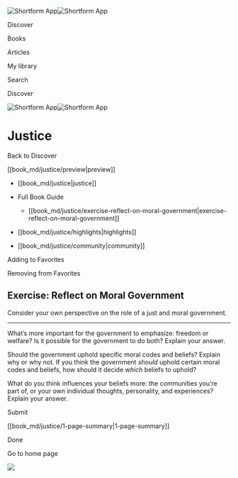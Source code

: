 ![Shortform App](/img/logo.36a2399e.svg)![Shortform App](/img/logo-dark.70c1b072.svg)

Discover

Books

Articles

My library

Search

Discover

![Shortform App](/img/logo.36a2399e.svg)![Shortform App](/img/logo-dark.70c1b072.svg)

# Justice

Back to Discover

[[book_md/justice/preview|preview]]

  * [[book_md/justice|justice]]
  * Full Book Guide

    * [[book_md/justice/exercise-reflect-on-moral-government|exercise-reflect-on-moral-government]]
  * [[book_md/justice/highlights|highlights]]
  * [[book_md/justice/community|community]]



Adding to Favorites 

Removing from Favorites 

## Exercise: Reflect on Moral Government

Consider your own perspective on the role of a just and moral government.

* * *

What’s more important for the government to emphasize: freedom or welfare? Is it possible for the government to do both? Explain your answer.

Should the government uphold specific moral codes and beliefs? Explain why or why not. If you think the government _should_ uphold certain moral codes and beliefs, how should it decide _which_ beliefs to uphold?

What do you think influences your beliefs more: the communities you’re part of, or your own individual thoughts, personality, and experiences? Explain your answer.

Submit 

[[book_md/justice/1-page-summary|1-page-summary]]

Done

Go to home page 

![](https://bat.bing.com/action/0?ti=56018282&Ver=2&mid=831668ec-eba4-49e4-9bd9-5e37088d6439&sid=49fff5b0636c11eeb9c611038afc8668&vid=4a005010636c11ee80c703d4c4a7acd5&vids=0&msclkid=N&pi=0&lg=en-US&sw=800&sh=600&sc=24&nwd=1&tl=Shortform%20%7C%20Book&p=https%3A%2F%2Fwww.shortform.com%2Fapp%2Fbook%2Fjustice%2Fexercise-reflect-on-moral-government&r=&lt=377&evt=pageLoad&sv=1&rn=965846)
